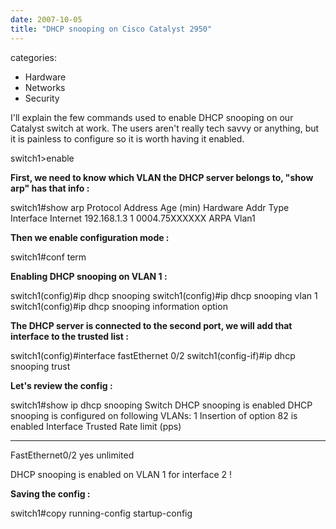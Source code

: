 ```yaml
---
date: 2007-10-05
title: "DHCP snooping on Cisco Catalyst 2950"
---
```








categories:
- Hardware
- Networks
- Security


I'll explain the few commands used to enable DHCP snooping on our Catalyst switch at work.
The users aren't really tech savvy or anything, but it is painless to configure so it is worth having it enabled.

switch1>enable

**First, we need to know which VLAN the DHCP server belongs to, "show arp" has that info :**

switch1#show arp
Protocol  Address          Age (min)  Hardware Addr   Type   Interface
Internet  192.168.1.3           1   0004.75XXXXXX  ARPA   Vlan1

**Then we enable configuration mode :**

switch1#conf term

**Enabling DHCP snooping on VLAN 1 :**

switch1(config)#ip dhcp snooping
switch1(config)#ip dhcp snooping vlan 1
switch1(config)#ip dhcp snooping information option

**The DHCP server is connected to the second port, we will add that interface to the trusted list  :**

switch1(config)#interface fastEthernet 0/2
switch1(config-if)#ip dhcp snooping trust

**Let's review the config :**

switch1#show ip dhcp snooping 
Switch DHCP snooping is enabled
DHCP snooping is configured on following VLANs:
1
Insertion of option 82 is enabled
Interface                    Trusted     Rate limit (pps)
------------------------     -------     ----------------
FastEthernet0/2              yes         unlimited


DHCP snooping is enabled on VLAN 1 for interface 2 !

**Saving the config :**

switch1#copy running-config startup-config
